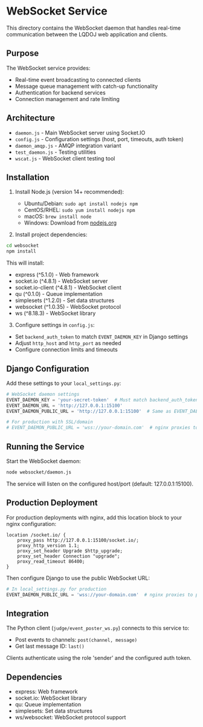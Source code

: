 # WebSocket Service

This directory contains the WebSocket daemon that handles real-time communication between the LQDOJ web application and clients.

## Purpose

The WebSocket service provides:
- Real-time event broadcasting to connected clients
- Message queue management with catch-up functionality  
- Authentication for backend services
- Connection management and rate limiting

## Architecture

- `daemon.js` - Main WebSocket server using Socket.IO
- `config.js` - Configuration settings (host, port, timeouts, auth token)
- `daemon_amqp.js` - AMQP integration variant
- `test_daemon.js` - Testing utilities
- `wscat.js` - WebSocket client testing tool

## Installation

1. Install Node.js (version 14+ recommended):
   - Ubuntu/Debian: `sudo apt install nodejs npm`
   - CentOS/RHEL: `sudo yum install nodejs npm`
   - macOS: `brew install node`
   - Windows: Download from [nodejs.org](https://nodejs.org)

2. Install project dependencies:
```bash
cd websocket
npm install
```

This will install:
- express (^5.1.0) - Web framework
- socket.io (^4.8.1) - WebSocket server
- socket.io-client (^4.8.1) - WebSocket client
- qu (^0.1.0) - Queue implementation
- simplesets (^1.2.0) - Set data structures
- websocket (^1.0.35) - WebSocket protocol
- ws (^8.18.3) - WebSocket library

3. Configure settings in `config.js`:
- Set `backend_auth_token` to match `EVENT_DAEMON_KEY` in Django settings
- Adjust `http_host` and `http_port` as needed
- Configure connection limits and timeouts

## Django Configuration

Add these settings to your `local_settings.py`:

```python
# WebSocket daemon settings
EVENT_DAEMON_KEY = 'your-secret-token'  # Must match backend_auth_token in config.js
EVENT_DAEMON_URL = 'http://127.0.0.1:15100'
EVENT_DAEMON_PUBLIC_URL = 'http://127.0.0.1:15100'  # Same as EVENT_DAEMON_URL in development

# For production with SSL/domain
# EVENT_DAEMON_PUBLIC_URL = 'wss://your-domain.com'  # nginx proxies to port 15100
```

## Running the Service

Start the WebSocket daemon:
```bash
node websocket/daemon.js
```

The service will listen on the configured host/port (default: 127.0.0.1:15100).

## Production Deployment

For production deployments with nginx, add this location block to your nginx configuration:

```nginx
location /socket.io/ {
    proxy_pass http://127.0.0.1:15100/socket.io/;
    proxy_http_version 1.1;
    proxy_set_header Upgrade $http_upgrade;
    proxy_set_header Connection "upgrade";
    proxy_read_timeout 86400;
}
```

Then configure Django to use the public WebSocket URL:

```python
# In local_settings.py for production
EVENT_DAEMON_PUBLIC_URL = 'wss://your-domain.com'  # nginx proxies to port 15100
```

## Integration

The Python client (`judge/event_poster_ws.py`) connects to this service to:
- Post events to channels: `post(channel, message)`
- Get last message ID: `last()`

Clients authenticate using the role 'sender' and the configured auth token.

## Dependencies

- express: Web framework
- socket.io: WebSocket library
- qu: Queue implementation
- simplesets: Set data structures
- ws/websocket: WebSocket protocol support